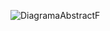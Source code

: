 ![DiagramaAbstractF](https://github.com/user-attachments/assets/99199f02-18cf-483c-903a-deb09f34ea8e)
